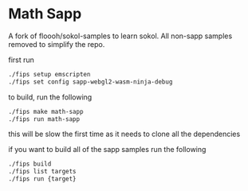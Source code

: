 # Math Sapp
A fork of floooh/sokol-samples to learn sokol. All non-sapp samples removed to simplify the repo.

first run

```sh
./fips setup emscripten
./fips set config sapp-webgl2-wasm-ninja-debug
```

to build, run the following

```sh
./fips make math-sapp
./fips run math-sapp
```

this will be slow the first time as it needs to clone all the dependencies

if you want to build all of the sapp samples run the following

```sh
./fips build
./fips list targets
./fips run {target}
```
